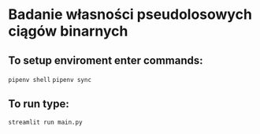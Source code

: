 # Badanie własności pseudolosowych ciągów binarnych

## To setup enviroment enter commands:
`pipenv shell`
`pipenv sync`

## To run type:
`streamlit run main.py`
